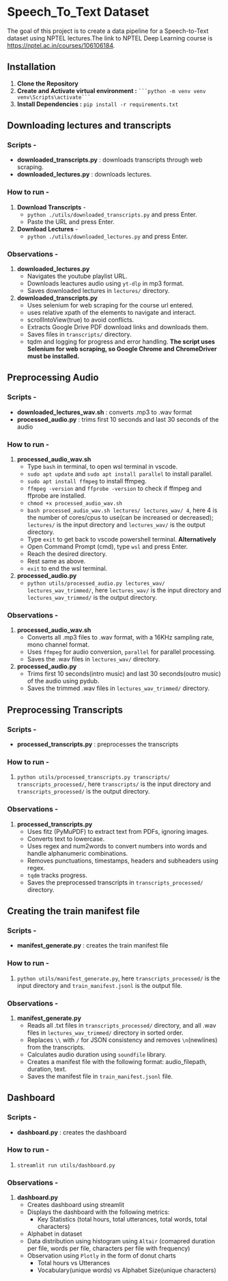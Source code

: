 # Speech_To_Text Dataset
The goal of this project is to create a data pipeline for a Speech-to-Text dataset using NPTEL lectures.The link to NPTEL Deep Learning course is https://nptel.ac.in/courses/106106184.


## Installation
  1. **Clone the Repository**
  2. **Create and Activate virtual environment :** 
     ` ```python -m venv venv
     venv\Scripts\activate``` ` 
  3. **Install Dependencies :** ```pip install -r requirements.txt```

## Downloading lectures and transcripts
### Scripts - 
- **downloaded_transcripts.py** : downloads transcripts through web scraping.
- **downloaded_lectures.py** : downloads lectures.
### How to run -
1. **Download Transcripts** -
   - `python ./utils/downloaded_transcripts.py` and press Enter.
   - Paste the URL and press Enter.
2. **Download Lectures** - 
   - `python ./utils/downloaded_lectures.py` and press Enter.
### Observations - 
1. **downloaded_lectures.py**
   - Navigates the youtube playlist URL.
   - Downloads leactures audio using ` yt-dlp ` in mp3 format.
   - Saves downloaded lectures in ` lectures/ ` directory.
 2. **downloaded_transcripts.py**
    - Uses selenium for web scraping for the course url entered.
    - uses relative xpath of the elements to navigate and interact.
    - scrollIntoView(true) to avoid conflicts.
    - Extracts Google Drive PDF download links and downloads them.
    - Saves files in ` transcripts/ ` directory.
    - tqdm and logging for progress and error handling.
 **The script uses Selenium for web scraping, so Google Chrome and ChromeDriver must be installed.**

 ## Preprocessing Audio
 ### Scripts - 
 - **downloaded_lectures_wav.sh** : converts .mp3 to .wav format
 - **processed_audio.py** : trims first 10 seconds and last 30 seconds of the audio
 ### How to run - 
 1. **processed_audio_wav.sh**
      - Type `bash` in terminal, to open wsl terminal in vscode.
      - `sudo apt update` and `sudo apt install parallel` to install parallel.
      - `sudo apt install ffmpeg` to install ffmpeg.
      - `ffmpeg -version` and `ffprobe -version` to check if ffmpeg and ffprobe are installed.
      - `chmod +x processed_audio_wav.sh`
      - `bash processed_audio_wav.sh lectures/ lectures_wav/ 4`, here 4 is the number of cores/cpus to use(can be increased or decreased); `lectures/` is the input directory and `lectures_wav/` is the output directory.
      - Type `exit` to get back to vscode powershell terminal.
      **Alternatively**
      - Open Command Prompt (cmd), type `wsl` and press Enter.
      - Reach the desired directory.
      - Rest same as above.
      - `exit` to end the wsl terminal.
 2. **processed_audio.py** 
      - `python utils/processed_audio.py lectures_wav/ lectures_wav_trimmed/`, here `lectures_wav/` is the input directory and `lectures_wav_trimmed/` is the output directory.
 ### Observations - 
 1. **processed_audio_wav.sh** 
    - Converts all .mp3 files to .wav format, with a 16KHz sampling rate, mono channel format.
    - Uses `ffmpeg` for audio conversion, `parallel` for parallel processing.
    - Saves the .wav files in `lectures_wav/` directory.
 2. **processed_audio.py**
    - Trims first 10 seconds(intro music) and last 30 seconds(outro music) of the audio using pydub.
    - Saves the trimmed .wav files in `lectures_wav_trimmed/` directory.

## Preprocessing Transcripts
### Scripts - 
- **processed_transcripts.py** : preprocesses the transcripts
### How to run - 
1. `python utils/processed_transcripts.py transcripts/ transcripts_processed/`, here `transcripts/` is the input directory and `transcripts_processed/` is the output directory.
### Observations - 
1. **processed_transcripts.py**
    - Uses fitz (PyMuPDF) to extract text from PDFs, ignoring images.
    - Converts text to lowercase.
    - Uses regex and num2words to convert numbers into words and handle alphanumeric combinations.
    - Removes punctuations, timestamps, headers and subheaders using regex.
    - `tqdm` tracks progress.
    - Saves the preprocessed transcripts in `transcripts_processed/` directory.

 ## Creating the train manifest file
 ### Scripts - 
 - **manifest_generate.py** : creates the train manifest file
 ### How to run - 
 1. `python utils/manifest_generate.py`, here `transcripts_processed/` is the input directory and `train_manifest.jsonl` is the output file.
 ### Observations - 
 1. **manifest_generate.py**
    - Reads all .txt files in `transcripts_processed/` directory, and all .wav files in `lectures_wav_trimmed/` directory in sorted order.
    - Replaces `\\` with `/` for JSON consistency and removes `\n`(newlines) from the transcripts.
    - Calculates audio duration using `soundfile` library.
    - Creates a manifest file with the following format: audio_filepath, duration, text.
    - Saves the manifest file in `train_manifest.jsonl` file.
    
 ## Dashboard
 ### Scripts - 
 - **dashboard.py** : creates the dashboard
 ### How to run - 
 1. `streamlit run utils/dashboard.py`
 ### Observations - 
 1. **dashboard.py**
    - Creates dashboard using streamlit
    - Displays the dashboard with the following metrics:
        - Key Statistics (total hours, total utterances, total words, total characters)
    - Alphabet in dataset
    - Data distribution using histogram using `Altair` (comapred duration per file, words per file, characters per file with frequency)
    - Observation using `Plotly` in the form of donut charts
      - Total hours vs Utterances
      - Vocabulary(unique words) vs Alphabet Size(unique characters)

 
